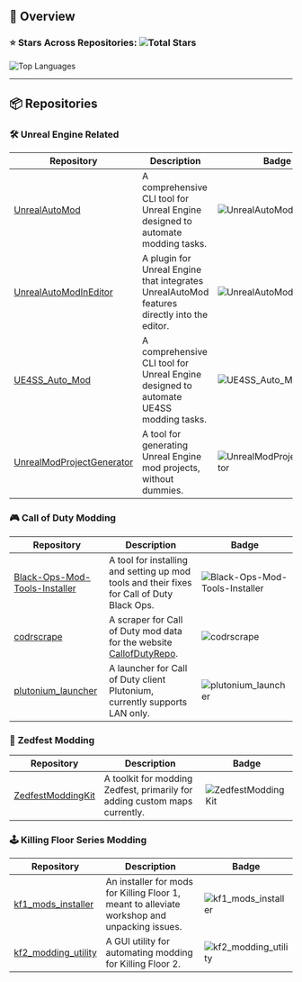 ## 🚀 **Overview**

### ⭐ **Stars Across Repositories:** ![Total Stars](https://img.shields.io/github/stars/Mythical-Github?style=social&color=%23f8bbd0)

![Top Languages](https://github-readme-stats.vercel.app/api/top-langs/?username=Mythical-Github&layout=compact&theme=radical)

---

## 📦 **Repositories**

### 🛠️ **Unreal Engine Related**

| Repository | Description | Badge |
|------------|-------------|-------|
| [UnrealAutoMod](https://github.com/Mythical-Github/UnrealAutoMod) | A comprehensive CLI tool for Unreal Engine designed to automate modding tasks. | ![UnrealAutoMod](https://img.shields.io/github/stars/Mythical-Github/UnrealAutoMod?style=social&color=%23f8bbd0) |
| [UnrealAutoModInEditor](https://github.com/Mythical-Github/UnrealAutoModInEditor) | A plugin for Unreal Engine that integrates UnrealAutoMod features directly into the editor. | ![UnrealAutoModInEditor](https://img.shields.io/github/stars/Mythical-Github/UnrealAutoModInEditor?style=social&color=%23f8bbd0) |
| [UE4SS_Auto_Mod](https://github.com/Mythical-Github/UE4SS_Auto_Mod) | A comprehensive CLI tool for Unreal Engine designed to automate UE4SS modding tasks. | ![UE4SS_Auto_Mod](https://img.shields.io/github/stars/Mythical-Github/UE4SS_Auto_Mod?style=social&color=%23f8bbd0) |
| [UnrealModProjectGenerator](https://github.com/Mythical-Github/UnrealModProjectGenerator) | A tool for generating Unreal Engine mod projects, without dummies. | ![UnrealModProjectGenerator](https://img.shields.io/github/stars/Mythical-Github/UnrealModProjectGenerator?style=social&color=%23f8bbd0) |

### 🎮 **Call of Duty Modding**

| Repository | Description | Badge |
|------------|-------------|-------|
| [Black-Ops-Mod-Tools-Installer](https://github.com/Mythical-Github/Black-Ops-Mod-Tools-Installer) | A tool for installing and setting up mod tools and their fixes for Call of Duty Black Ops. | ![Black-Ops-Mod-Tools-Installer](https://img.shields.io/github/stars/Mythical-Github/Black-Ops-Mod-Tools-Installer?style=social&color=%23d1c4e9) |
| [codrscrape](https://github.com/Mythical-Github/codrscrape) | A scraper for Call of Duty mod data for the website [CallofDutyRepo](https://callofdutyrepo.com/). | ![codrscrape](https://img.shields.io/github/stars/Mythical-Github/codrscrape?style=social&color=%23d1c4e9) |
| [plutonium_launcher](https://github.com/Mythical-Github/plutonium_launcher) | A launcher for Call of Duty client Plutonium, currently supports LAN only. | ![plutonium_launcher](https://img.shields.io/github/stars/Mythical-Github/plutonium_launcher?style=social&color=%23d1c4e9) |

### 🧟 **Zedfest Modding**

| Repository | Description | Badge |
|------------|-------------|-------|
| [ZedfestModdingKit](https://github.com/ZedfestModding/ZedfestModdingKit) | A toolkit for modding Zedfest, primarily for adding custom maps currently. | ![ZedfestModdingKit](https://img.shields.io/github/stars/ZedfestModding/ZedfestModdingKit?style=social&color=%23c5e1a5) |

### 🕹️ **Killing Floor Series Modding**

| Repository | Description | Badge |
|------------|-------------|-------|
| [kf1_mods_installer](https://github.com/Mythical-Github/kf1_mods_installer) | An installer for mods for Killing Floor 1, meant to alleviate workshop and unpacking issues. | ![kf1_mods_installer](https://img.shields.io/github/stars/Mythical-Github/kf1_mods_installer?style=social&color=%23c5e1a5) |
| [kf2_modding_utility](https://github.com/Mythical-Github/kf2_modding_utility) | A GUI utility for automating modding for Killing Floor 2. | ![kf2_modding_utility](https://img.shields.io/github/stars/Mythical-Github/kf2_modding_utility?style=social&color=%23c5e1a5) |
